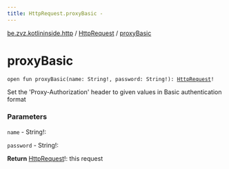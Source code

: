 ```yaml
---
title: HttpRequest.proxyBasic - 
---
```


[be.zvz.kotlininside.http](../index.html) / [HttpRequest](index.html) / [proxyBasic](./proxy-basic.html)

# proxyBasic

`open fun proxyBasic(name: String!, password: String!): `[`HttpRequest`](index.html)`!`

Set the 'Proxy-Authorization' header to given values in Basic authentication format

### Parameters

`name` - String!:

`password` - String!:

**Return**
[HttpRequest](index.html)!: this request

